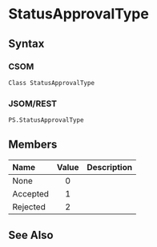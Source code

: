 [comment]: # (Name:StatusApprovalType)
[comment]: # (Type:Enum)
[comment]: # (Status:Incomplete)
[comment]: # (GeneratedDate:2016-12-15 22:38:08Z)

# StatusApprovalType





## Syntax

### CSOM

```C#
Class StatusApprovalType 
```
### JSOM/REST

```
PS.StatusApprovalType
```


## Members



|**Name**|**Value**|**Description**|
|:------ |:----: |:----- |
|None|0||
|Accepted|1||
|Rejected|2||




## See Also
